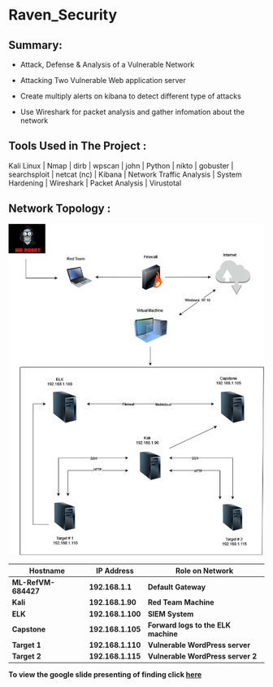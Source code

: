 # Raven_Security


## <strong><bold>Summary:</bold></strong>

* Attack, Defense & Analysis of a Vulnerable Network

* Attacking Two Vulnerable Web application server 

* Create multiply alerts on kibana to detect different type of attacks

* Use Wireshark for packet analysis and gather infomation about the network 


## <strong>Tools Used in The Project </strong>: 

Kali Linux | Nmap | dirb | wpscan | john | Python | nikto | gobuster | searchsploit | netcat (nc) | Kibana | Network Traffic Analysis | System Hardening | Wireshark | Packet Analysis | Virustotal 


## <strong>Network Topology <strong>:
  
  
<img src="/Network Topology/Network.png">
  
  
  
  
 | Hostname  | IP Address  | Role on Network  |
|---|---|---|
|  ML-RefVM-684427 | 192.168.1.1 | Default Gateway  |
| Kali  |  192.168.1.90 | Red Team Machine  |
|  ELK | 192.168.1.100  |  SIEM System |
| Capstone  | 192.168.1.105  |  Forward logs to the ELK machine | 
| Target 1  | 192.168.1.110 |  Vulnerable WordPress server | 
| Target 2  | 192.168.1.115 |  Vulnerable WordPress server 2 |  
  
  
  To view the google slide presenting of finding click <a href="https://docs.google.com/presentation/d/1FGJfgJeRfVfUR8UxiJSw_AKZcm7bxPUSD3T5qtJLERo/edit#slide=id.g630a814dc5_0_53">here</a>
